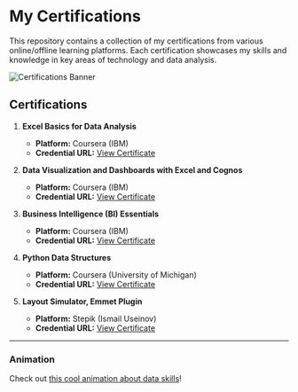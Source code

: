 # My Certifications

This repository contains a collection of my certifications from various online/offline learning platforms. Each certification showcases my skills and knowledge in key areas of technology and data analysis.

![Certifications Banner](https://via.placeholder.com/1200x300?text=My+Certifications)

## Certifications

1. **Excel Basics for Data Analysis**  
   - **Platform:** Coursera (IBM)  
   - **Credential URL:** [View Certificate](https://coursera.org/share/8638a34074f193888acaaad056b73449)

2. **Data Visualization and Dashboards with Excel and Cognos**  
   - **Platform:** Coursera (IBM)  
   - **Credential URL:** [View Certificate](https://coursera.org/share/0779821eed22c788b94b5c7ffcaa6b77)

3. **Business Intelligence (BI) Essentials**  
   - **Platform:** Coursera (IBM)  
   - **Credential URL:** [View Certificate](https://coursera.org/share/0fc8aaf7e8a23e5b8a7ec3255c07b689)

4. **Python Data Structures**  
   - **Platform:** Coursera (University of Michigan)  
   - **Credential URL:** [View Certificate](https://coursera.org/share/f03267f6a83c204ffecc9a1eb6fc5711)

5. **Layout Simulator, Emmet Plugin**  
   - **Platform:** Stepik (Ismail Useinov)  
   - **Credential URL:** [View Certificate](https://stepik.org/cert/2714424)

---

### Animation

Check out [this cool animation about data skills](https://www.youtube.com/watch?v=dQw4w9WgXcQ)!
